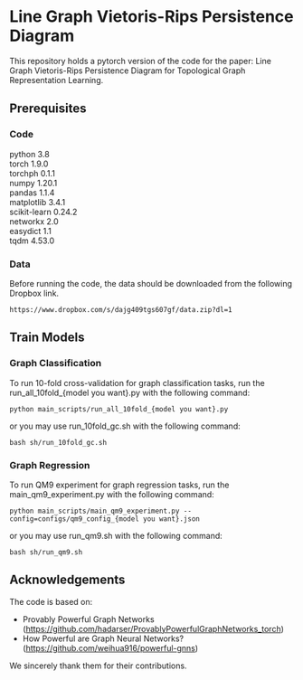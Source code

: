 # Line Graph Vietoris-Rips Persistence Diagram
This repository holds a pytorch version of the code for the paper: Line Graph Vietoris-Rips Persistence Diagram for Topological Graph Representation Learning.

## Prerequisites

### Code
python 3.8 \
torch 1.9.0 \
torchph 0.1.1 \
numpy 1.20.1 \
pandas 1.1.4 \
matplotlib 3.4.1 \
scikit-learn 0.24.2 \
networkx 2.0 \
easydict 1.1 \
tqdm 4.53.0

### Data
Before running the code, the data should be downloaded from the following Dropbox link.
```
https://www.dropbox.com/s/dajg409tgs607gf/data.zip?dl=1
```

## Train Models
### Graph Classification

To run 10-fold cross-validation for graph classification tasks, run the run_all_10fold_{model you want}.py with the following command:
```
python main_scripts/run_all_10fold_{model you want}.py 
```
or you may use run_10fold_gc.sh with the following command:
```
bash sh/run_10fold_gc.sh
```

### Graph Regression

To run QM9 experiment for graph regression tasks, run the main_qm9_experiment.py with the following command:
```
python main_scripts/main_qm9_experiment.py --config=configs/qm9_config_{model you want}.json
```
or you may use run_qm9.sh with the following command:
```
bash sh/run_qm9.sh
```

## Acknowledgements

The code is based on:

* Provably Powerful Graph Networks
  (https://github.com/hadarser/ProvablyPowerfulGraphNetworks_torch)
* How Powerful are Graph Neural Networks?
  (https://github.com/weihua916/powerful-gnns)

We sincerely thank them for their contributions.
